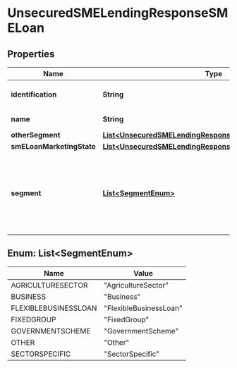 
# UnsecuredSMELendingResponseSMELoan

## Properties
Name | Type | Description | Notes
------------ | ------------- | ------------- | -------------
**identification** | **String** | The unique ID that has been internally assigned by the financial institution to each of the current account banking products they market to their retail and/or small to medium enterprise (SME) customers. | 
**name** | **String** | The name of the SME Loan product used for marketing purposes from a customer perspective. I.e. what the customer would recognise. | 
**otherSegment** | [**List&lt;UnsecuredSMELendingResponseOtherSegment&gt;**](UnsecuredSMELendingResponseOtherSegment.md) | Other segment code which is not available in the standard code set |  [optional]
**smELoanMarketingState** | [**List&lt;UnsecuredSMELendingResponseSMELoanMarketingState&gt;**](UnsecuredSMELendingResponseSMELoanMarketingState.md) | The marketing state (promotional or regular) of the SME Loan Product. | 
**segment** | [**List&lt;SegmentEnum&gt;**](#List&lt;SegmentEnum&gt;) | Market segmentation is a marketing term referring to the aggregating of prospective buyers into groups, or segments, that have common needs and respond similarly to a marketing action. Market segmentation enables companies to target different categories of consumers who perceive the full value of certain products and services differently from one another.  Read more: Market Segmentation http://www.investopedia.com/terms/m/marketsegmentation.asp#ixzz4gfEEalTd  Follow us: Investopedia on Facebook  With respect to SME Loan products, they are segmented in relation to different markets that they wish to focus on. | 


<a name="List<SegmentEnum>"></a>
## Enum: List&lt;SegmentEnum&gt;
Name | Value
---- | -----
AGRICULTURESECTOR | &quot;AgricultureSector&quot;
BUSINESS | &quot;Business&quot;
FLEXIBLEBUSINESSLOAN | &quot;FlexibleBusinessLoan&quot;
FIXEDGROUP | &quot;FixedGroup&quot;
GOVERNMENTSCHEME | &quot;GovernmentScheme&quot;
OTHER | &quot;Other&quot;
SECTORSPECIFIC | &quot;SectorSpecific&quot;



